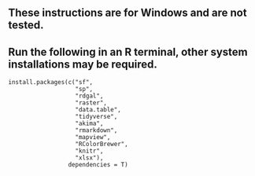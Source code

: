 ## These instructions are for Windows and are not tested. 

## Run the following in an R terminal, other system installations may be required.
	
    install.packages(c("sf",
                       "sp",
                       "rdgal",
                       "raster",
                       "data.table",
                       "tidyverse",
                       "akima",
                       "rmarkdown",
                       "mapview",
                       "RColorBrewer",
                       "knitr",
                       "xlsx"),
                     dependencies = T)
